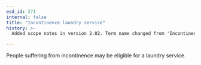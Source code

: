 ```yaml
---
esd_id: 271
internal: false
title: "Incontinence laundry service"
history: >-
  Added scope notes in version 2.02. Term name changed from 'Incontinence laundry service' to 'Social services - incontinence laundry service' in version 3.00. Name changed to 'Incontinence laundry service' in version 4.00.

---
```


People suffering from incontinence may be eligible for a laundry service.


